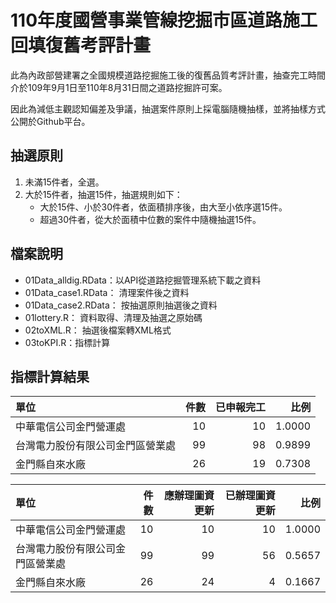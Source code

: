 # 110年度國營事業管線挖掘市區道路施工回填復舊考評計畫

此為內政部營建署之全國規模道路挖掘施工後的復舊品質考評計畫，抽查完工時間介於109年9月1日至110年8月31日間之道路挖掘許可案。

因此為減低主觀認知偏差及爭議，抽選案件原則上採電腦隨機抽樣，並將抽樣方式公開於Github平台。

## 抽選原則

1. 未滿15件者，全選。
2. 大於15件者，抽選15件，抽選規則如下：
    + 大於15件、小於30件者，依面積排序後，由大至小依序選15件。
    + 超過30件者，從大於面積中位數的案件中隨機抽選15件。
  
## 檔案說明

+ 01Data_alldig.RData：以API從道路挖掘管理系統下載之資料
+ 01Data_case1.RData： 清理案件後之資料
+ 01Data_case2.RData： 按抽選原則抽選後之資料
+ 01lottery.R： 資料取得、清理及抽選之原始碼
+ 02toXML.R： 抽選後檔案轉XML格式
+ 03toKPI.R：指標計算

## 指標計算結果

|單位                          |  件數| 已申報完工|  比例|
|:--------------------------------|--:|----------:|------:|
|中華電信公司金門營運處           | 10|         10| 1.0000|
|台灣電力股份有限公司金門區營業處 | 99|         98| 0.9899|
|金門縣自來水廠                   | 26|         19| 0.7308|


|單位                          |  件數| 應辦理圖資更新| 已辦理圖資更新|  比例|
|:--------------------------------|--:|--------------:|--------------:|------:|
|中華電信公司金門營運處           | 10|             10|             10| 1.0000|
|台灣電力股份有限公司金門區營業處 | 99|             99|             56| 0.5657|
|金門縣自來水廠                   | 26|             24|              4| 0.1667|